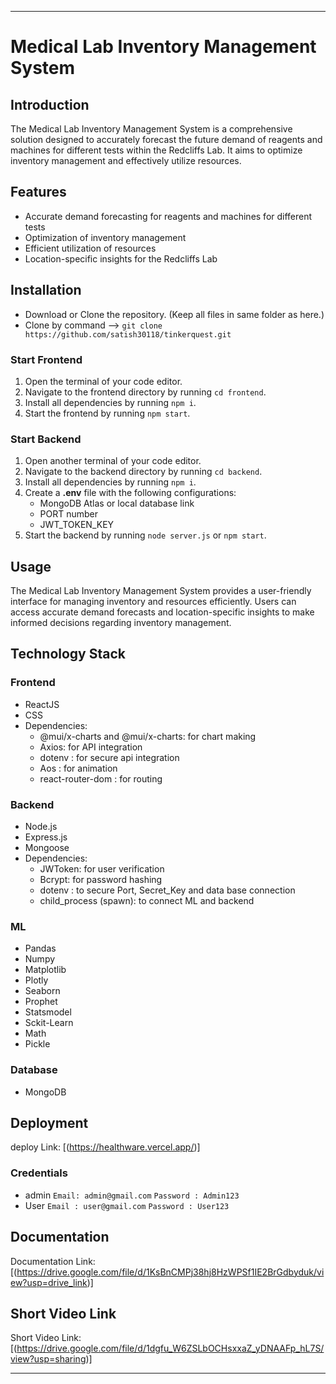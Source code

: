 

---

# Medical Lab Inventory Management System

## Introduction

The Medical Lab Inventory Management System is a comprehensive solution designed to accurately forecast the future demand of reagents and machines for different tests within the Redcliffs Lab. It aims to optimize inventory management and effectively utilize resources.

## Features

- Accurate demand forecasting for reagents and machines for different tests
- Optimization of inventory management
- Efficient utilization of resources
- Location-specific insights for the Redcliffs Lab

## Installation
- Download or Clone the repository. (Keep all files in same folder as here.)
- Clone by command --> `git clone https://github.com/satish30118/tinkerquest.git`
### Start Frontend

1. Open the terminal of your code editor.
2. Navigate to the frontend directory by running `cd frontend`.
3. Install all dependencies by running `npm i`.
4. Start the frontend by running `npm start`.

### Start Backend

1. Open another terminal of your code editor.
2. Navigate to the backend directory by running `cd backend`.
3. Install all dependencies by running `npm i`.
4. Create a **.env** file with the following configurations:
   - MongoDB Atlas or local database link
   - PORT number
   - JWT_TOKEN_KEY
5. Start the backend by running `node server.js` or `npm start`.

## Usage

The Medical Lab Inventory Management System provides a user-friendly interface for managing inventory and resources efficiently. Users can access accurate demand forecasts and location-specific insights to make informed decisions regarding inventory management.

## Technology Stack

### Frontend

- ReactJS
- CSS
- Dependencies:
  - @mui/x-charts and @mui/x-charts: for chart making
  - Axios: for API integration
  - dotenv : for secure api integration
  - Aos : for animation
  - react-router-dom : for routing

### Backend

- Node.js
- Express.js
- Mongoose
- Dependencies:
  - JWToken: for user verification
  - Bcrypt: for password hashing
  - dotenv : to secure Port, Secret_Key and data base connection
  - child_process (spawn): to connect ML and backend

### ML
- Pandas
- Numpy
- Matplotlib
- Plotly
- Seaborn
- Prophet
- Statsmodel
- Sckit-Learn
- Math
- Pickle

### Database

- MongoDB

## Deployment
deploy Link: [(https://healthware.vercel.app/)]
### Credentials
- admin `Email: admin@gmail.com`
       `Password : Admin123`
- User `Email : user@gmail.com`
      `Password : User123`

## Documentation

Documentation Link: [(https://drive.google.com/file/d/1KsBnCMPj38hj8HzWPSf1IE2BrGdbyduk/view?usp=drive_link)]

## Short Video Link

Short Video Link: [(https://drive.google.com/file/d/1dgfu_W6ZSLbOCHsxxaZ_yDNAAFp_hL7S/view?usp=sharing)]

---



